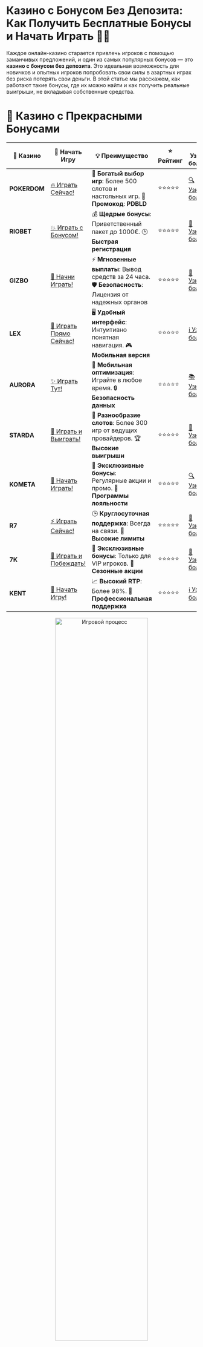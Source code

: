 # **Казино с Бонусом Без Депозита: Как Получить Бесплатные Бонусы и Начать Играть 🎰💸**

Каждое онлайн-казино старается привлечь игроков с помощью заманчивых предложений, и один из самых популярных бонусов — это **казино с бонусом без депозита**. Это идеальная возможность для новичков и опытных игроков попробовать свои силы в азартных играх без риска потерять свои деньги. В этой статье мы расскажем, как работают такие бонусы, где их можно найти и как получить реальные выигрыши, не вкладывая собственные средства.

# 🌟 Казино с Прекрасными Бонусами

| 🎲 **Казино** | 🔗 **Начать Игру** | 💡 **Преимущество** | ⭐ **Рейтинг** | 🔗 **Узнать больше** | 🆕 **Новая информация** |
|--------------|---------------------|---------------------|----------------|----------------------|-------------------------|
| **POKERDOM**  | [🔥 Играть Сейчас!](https://brandplay.link/4k77v2yx) | 🎉 **Богатый выбор игр**: Более 500 слотов и настольных игр. 🎁 **Промокод**: **PDBLD** | ⭐⭐⭐⭐⭐ | [🔍 Узнать больше](https://brandplay.link/4k77v2yx) | 🏆 **Победители турниров** получают эксклюзивные подарки! |
| **RIOBET**    | [💥 Играть с Бонусом!](https://brandplay.link/7xBLTPyj) | 💰 **Щедрые бонусы**: Приветственный пакет до 1000€. 🕒 **Быстрая регистрация** | ⭐⭐⭐⭐⭐ | [📖 Узнать больше](https://brandplay.link/7xBLTPyj) | 💬 **Поддержка 24/7** для комфортной игры в любое время! |
| **GIZBO**     | [🚀 Начни Играть!](https://brandplay.link/bprXw4YV) | ⚡ **Мгновенные выплаты**: Вывод средств за 24 часа. 🛡️ **Безопасность**: Лицензия от надежных органов | ⭐⭐⭐⭐⭐ | [📝 Узнать больше](https://brandplay.link/bprXw4YV) | 🔒 **SSL-шифрование** для максимальной безопасности данных игроков. |
| **LEX**       | [💎 Играть Прямо Сейчас!](https://brandplay.link/zW4hdDFV) | 🖥️ **Удобный интерфейс**: Интуитивно понятная навигация. 🎮 **Мобильная версия** | ⭐⭐⭐⭐⭐ | [ℹ️ Узнать больше](https://brandplay.link/zW4hdDFV) | 📱 **Поддержка всех мобильных устройств** для удобства игры в любом месте. |
| **AURORA**    | [✨ Играть Тут!](https://10trafic-stat2.com/click/668546556bcc6313411604bd/6766/13032/subaccount) | 📱 **Мобильная оптимизация**: Играйте в любое время. 🔒 **Безопасность данных** | ⭐⭐⭐⭐⭐ | [📚 Узнать больше](https://10trafic-stat2.com/click/668546556bcc6313411604bd/6766/13032/subaccount) | 🌍 **Международная лицензия** на деятельность в разных странах. |
| **STARDА**    | [🎉 Играть и Выиграть!](https://brandplay.link/fB7xwRFL) | 🎰 **Разнообразие слотов**: Более 300 игр от ведущих провайдеров. 🏆 **Высокие выигрыши** | ⭐⭐⭐⭐⭐ | [🔎 Узнать больше](https://brandplay.link/fB7xwRFL) | 🎉 **Ежемесячные турниры** с крупными призами! |
| **KOMETA**    | [🎁 Начать Играть!](https://brandplay.link/8ZymQJV8) | 🎁 **Эксклюзивные бонусы**: Регулярные акции и промо. 🔄 **Программы лояльности** | ⭐⭐⭐⭐⭐ | [🔍 Узнать больше](https://brandplay.link/8ZymQJV8) | 🌟 **Персонализированные предложения** для долгосрочных игроков. |
| **R7**        | [⚡ Играть Сейчас!](https://brandplay.link/bMd3Yjsw) | 🕒 **Круглосуточная поддержка**: Всегда на связи. 💸 **Высокие лимиты** | ⭐⭐⭐⭐⭐ | [📖 Узнать больше](https://brandplay.link/bMd3Yjsw) | 🎯 **Рейтинг игроков** для лучших участников. |
| **7K**        | [🎯 Играть и Побеждать!](https://brandplay.link/BvQyFShp) | 🌟 **Эксклюзивные бонусы**: Только для VIP игроков. 🎉 **Сезонные акции** | ⭐⭐⭐⭐⭐ | [📝 Узнать больше](https://brandplay.link/BvQyFShp) | 🥇 **Особые привилегии** для постоянных игроков. |
| **KENT**      | [🔑 Начать Игру!](https://brandplay.link/Fv2WP3js) | 📈 **Высокий RTP**: Более 98%. 💼 **Профессиональная поддержка** | ⭐⭐⭐⭐⭐ | [ℹ️ Узнать больше](https://brandplay.link/Fv2WP3js) | 💬 **Поддержка на нескольких языках** для удобства игроков. |

<div align="center"> <img src="https://i.pinimg.com/originals/1d/b3/25/1db325483acbe642c6d4e6fdd73a4988.gif" alt="Игровой процесс" width="70%"> </div>
---

# 🚀 Быстрые Выигрыши и Поддержка

| 🎲 **Казино** | 🔗 **Начать Игру** | 💡 **Преимущество** | ⭐ **Рейтинг** | 🔗 **Узнать больше** | 🆕 **Новая информация** |
|--------------|---------------------|---------------------|----------------|----------------------|-------------------------|
| **GAMA**      | [🎯 Играть Прямо Сейчас!](https://brandplay.link/j6NMKsDz) | 🔍 **Интуитивный интерфейс**: Легкость использования. 🏅 **Престижные турниры** | ⭐⭐⭐⭐☆ | [🔎 Узнать больше](https://brandplay.link/j6NMKsDz) | 🏆 **Турниры с большими призами** каждый месяц. |
| **ONION**     | [💥 Играть и Выигрывать!](https://brandplay.link/zBGRVpQ9) | 🤑 **Низкие ставки**: Идеально для начинающих. 🔄 **Быстрые выводы** | ⭐⭐⭐⭐☆ | [🔍 Узнать больше](https://brandplay.link/zBGRVpQ9) | 🎮 **Казино для новичков** с простыми правилами. |
| **ЧЕМПИОН**   | [🏅 Играть в Турнире!](https://temon-gter.cfd/go/lRq?p80412p304504pcc44t17455) | 🏅 **Лояльная программа**: Награды за активность. 🎁 **Ежемесячные бонусы** | ⭐⭐⭐⭐☆ | [📖 Узнать больше](https://temon-gter.cfd/go/lRq?p80412p304504pcc44t17455) | 🥇 **Турниры и лояльность** — каждый шаг вознаграждается. |
| **VAVADA**    | [🚀 Играть Без Ожидания!](https://vavadapartner.pro/?promo=ea5c9275-6854-4505-94fc-95ab18221945-linkb2) | 🚀 **Быстрая регистрация**: Начните играть мгновенно. 🔐 **Безопасные транзакции** | ⭐⭐⭐⭐☆ | [📝 Узнать больше](https://vavadapartner.pro/?promo=ea5c9275-6854-4505-94fc-95ab18221945-linkb2) | 🏆 **Программа для новых игроков** с бонусами за регистрацию. |
| **FRIENDS**   | [🎉 Играть и Развлекаться!](https://gofriends.mba/linkb2) | 🤝 **Социальные игры**: Играйте с друзьями. 🌐 **Мультиплатформенность** | ⭐⭐⭐⭐☆ | [ℹ️ Узнать больше](https://gofriends.mba/linkb2) | 🎮 **Играйте с друзьями** и зарабатывайте бонусы за совместные действия. |
| **1WIN**      | [⚡ Играть и Выигрывать!](https://brandplay.link/smXVpBbG) | 🏆 **Спортивные ставки**: Широкий выбор видов спорта. 💵 **Высокие коэффициенты** | ⭐⭐⭐⭐☆ | [📚 Узнать больше](https://brandplay.link/smXVpBbG) | ⚽ **Бонусы на спортивные ставки** для активных игроков. |
| **DRIP**      | [💥 Играть Сразу!](https://drp-ircp01.com/c07e6a3db) | 🌐 **Инновационные игры**: Новейшие игровые технологии. 🛡️ **Высокая безопасность** | ⭐⭐⭐⭐☆ | [🔎 Узнать больше](https://drp-ircp01.com/c07e6a3db) | 🔧 **Инновационные функции** для удобства игры. |
| **JOYCASINO** | [🎰 Играть И Побеждать!](https://rpc30.call2me.pro/?/ru/registration?apkpop=0&partner=p24970p3291217pc98f) | 🎁 **Приятные бонусы**: Ежедневные акции и подарки. 🕹️ **Разнообразие игр** | ⭐⭐⭐⭐☆ | [🔍 Узнать больше](https://rpc30.call2me.pro/?/ru/registration?apkpop=0&partner=p24970p3291217pc98f) | 🎉 **Щедрые фриспины** для новых игроков. |
| **PLAYFORTUNA** | [🔥 Играть С Бонусом!](https://fortunapromo.net/alt/playfortuna/registration?0dc4a9362a71feb7e3f165fb8e766f70) | 🎉 **Регулярные акции**: Бонусы, фриспины и многое другое. 🏅 **Турниры** | ⭐⭐⭐⭐☆ | [📚 Узнать больше](https://fortunapromo.net/alt/playfortuna/registration?0dc4a9362a71feb7e3f165fb8e766f70) | 🎯 **Выгодные предложения** на популярные игры. |
| **SYKAA**     | [💸 Играть Сейчас!](https://s-two-way.com/?source=linkb2&pid=30697) | 💸 **Доступные ставки**: Идеально для новичков. 🎁 **Щедрые бонусы** | ⭐⭐⭐⭐☆ | [🔍 Узнать больше](https://s-two-way.com/?source=linkb2&pid=30697) | 💥 **Акции с большими бонусами** для новичков и опытных игроков. |

<div align="center"> <img src="https://schaeffers-cdn.s3.amazonaws.com/images/default-source/schaeffers-cdn-images/default-images/sectors/bigstock-casino-gambling-concept-with-f-369012793.jpg?sfvrsn=493ad806_4" alt="Игровой процесс" width="70%"> </div>
---

# 💸 Казино с Привлекательными Программами Лояльности

| 🎲 **Казино** | 🔗 **Начать Игру** | 💡 **Преимущество** | ⭐ **Рейтинг** | 🔗 **Узнать больше** | 🆕 **Новая информация** |
|--------------|---------------------|---------------------|----------------|----------------------|-------------------------|
| **KOMETA**    | [🎯 Начни Играть!](https://brandplay.link/8ZymQJV8) | 🎁 **Эксклюзивные бонусы**: Регулярные акции и промо. 🔄 **Программы лояльности** | ⭐⭐⭐⭐⭐ | [🔍 Узнать больше](https://brandplay.link/8ZymQJV8) | 🌟 **Персонализированные предложения** для долгосрочных игроков. |
| **1Xslots**   | [🏅 Играть Прямо Сейчас!](https://brandplay.link/hSB1khtr) | 🎉 **Множество акций**: Еженедельные бонусы и турниры. 🛡️ **Безопасность** | ⭐⭐⭐⭐⭐ | [📚 Узнать больше](https://brandplay.link/hSB1khtr) | 🏅 **Награды за активность**: участники программы лояльности получают специальные привилегии. |
| **R7**        | [🚀 Играть Сейчас!](https://brandplay.link/bMd3Yjsw) | 🕒 **Круглосуточная поддержка**: Всегда на связи. 💸 **Высокие лимиты** | ⭐⭐⭐⭐⭐ | [📖 Узнать больше](https://brandplay.link/bMd3Yjsw) | 💬 **VIP-поддержка** для постоянных игроков с приоритетом. |

<div align="center"> <img src="https://i.pinimg.com/originals/1d/b3/25/1db325483acbe642c6d4e6fdd73a4988.gif" alt="Игровой процесс" width="70%"> </div>
---

## Что такое **казино с бонусом без депозита**? 🎉💰

**Казино с бонусом без депозита** — это онлайн-казино, которое предлагает своим игрокам бонусы в виде бесплатных средств или фриспинов сразу после регистрации, без необходимости вносить депозит. Этот тип бонуса дает возможность играть в игры на реальные деньги, не рискуя собственными средствами. Обычно такие бонусы ограничены определенной суммой или количеством бесплатных вращений.

### Как работают **казино с бонусом без депозита**? 🧐🔑

1. **Регистрация** 📝🎮
   Чтобы получить бонус без депозита, вам нужно просто зарегистрироваться в казино. После успешной регистрации вам будет начислен бонус — это могут быть как деньги на счет, так и бесплатные вращения.

2. **Активирование бонуса** 🎁💸
   В некоторых казино бонусы без депозита активируются автоматически сразу после регистрации, в других — вам нужно ввести специальный промокод или выполнить дополнительные действия (например, подтвердить свою электронную почту).

3. **Использование бонуса** 🔄🎰
   После получения бонуса, вы можете использовать его для ставок в играх, таких как слоты, рулетка, покер или блэкджек. Если вам удастся выиграть, вы сможете вывести свои деньги, но обычно существуют требования по отыгрышу бонуса, которые нужно выполнить, прежде чем запросить вывод.

4. **Вывод выигрышей** 💵🏦
   Когда вы выполните требования по отыгрышу, сможете запросить вывод средств. Это обычно занимает от нескольких часов до нескольких дней, в зависимости от выбранного метода вывода.

## Преимущества **казино с бонусом без депозита** 🎁💥

### 1. **Безопасность и отсутствие риска** 🔒💸
Одним из главных преимуществ бонусов без депозита является то, что вы можете играть и выигрывать, не рискуя своими средствами. Это отличная возможность для новичков познакомиться с платформой и играми.

### 2. **Реальные выигрыши** 💰🎉
Хотя бонусы предоставляются бесплатно, выигрыши с их использованием являются реальными деньгами. Как только вы выполните требования по отыгрышу, вы сможете вывести свои выигрыши.

### 3. **Шанс на опыт и обучение** 🎮🧑‍🏫
Если вы новичок в онлайн-казино, бонус без депозита — это отличный способ научиться играть, освоить правила различных игр и познакомиться с интерфейсами казино, не рискуя своими деньгами.

### 4. **Простота получения** 🆓📲
Для получения бонуса без депозита не нужно вносить деньги. Вам просто нужно зарегистрироваться, и бонус будет предоставлен. Это делает процесс очень простым и удобным.

## Как получить **бонус без депозита** в казино? 🎰🎉

### 1. **Регистрация и подтверждение аккаунта** 📩🎮
Большинство казино предоставляют бонусы без депозита после регистрации и подтверждения вашего аккаунта. Вам может потребоваться подтвердить свою электронную почту или телефон, чтобы получить бонус.

### 2. **Промо-коды** 🏷️🎁
Иногда для получения бонуса без депозита нужно ввести специальный промо-код. Такие коды можно найти на сайтах с отзывами о казино, в социальных сетях или в рамках акций на официальных страницах казино.

### 3. **Периодические акции и бонусы** 🎉🎁
Казино часто проводят акции с бонусами без депозита, особенно для новых игроков. Например, можно получить бесплатные вращения на популярные слоты или определенную сумму денег на счет.

### 4. **Программы лояльности** 🏅💎
Некоторые онлайн-казино предлагают бонусы без депозита для своих постоянных игроков. В рамках программы лояльности игроки могут получать различные бонусы, включая бесплатные вращения и деньги на счет, просто за активность.

## Лучшие **казино с бонусом без депозита** 2024 года 🎰💎

### 1. **Pokerdom** 🎲💥
**Pokerdom** — это популярное онлайн-казино, которое регулярно проводит акции с бонусами без депозита для новых игроков. После регистрации вы получаете фриспины или деньги на счет, которые можно использовать для ставок.

- **Бонусы**: Фриспины, бездепозитный бонус.
- **Методы пополнения/вывода**: Visa, MasterCard, Skrill, Qiwi, криптовалюты.
- **Игры**: Слоты, покер, рулетка.

### 2. **Riobet** 💎⚡
**Riobet** предлагает своим пользователям бонусы без депозита, которые можно использовать для игры в слоты и настольные игры. Это казино имеет хорошую репутацию и большое количество положительных отзывов.

- **Бонусы**: Фриспины, бонусы за регистрацию.
- **Методы пополнения/вывода**: Visa, Skrill, Qiwi, Яндекс.Деньги.
- **Игры**: Слоты, рулетка, покер.

### 3. **Gizbo** 🎰💸
**Gizbo** — это казино, которое регулярно предлагает бонусы без депозита для своих игроков. Фриспины и бонусные деньги можно использовать для игры в самые популярные игровые автоматы.

- **Бонусы**: Приветственные бонусы, бездепозитные фриспины.
- **Методы пополнения/вывода**: Skrill, Neteller, банковские карты.
- **Игры**: Слоты, рулетка, покер.

### 4. **LEX** 🌟💰
**LEX** известен своими заманчивыми предложениями для новичков, включая бонусы без депозита. Это отличная платформа для тех, кто хочет начать играть без вложений.

- **Бонусы**: Приветственные бонусы, фриспины за регистрацию.
- **Методы пополнения/вывода**: Банковские карты, Skrill, криптовалюты.
- **Игры**: Слоты, рулетка, покер.

### 5. **Starda** 🎰🔥
**Starda** предоставляет бонусы без депозита для своих игроков, включая фриспины на популярные слоты. Платформа имеет хорошую репутацию и простоту в использовании.

- **Бонусы**: Бонусы на первый депозит, фриспины.
- **Методы пополнения/вывода**: Банковские карты, Skrill, криптовалюты.
- **Игры**: Слоты, рулетка, покер.

## Преимущества **казино с бонусом без депозита** 🏅💎

### 1. **Безопасность и отсутствие риска** 🔒⚡
С бонусом без депозита вам не нужно рисковать своими деньгами. Вы можете играть бесплатно, но при этом выиграть настоящие деньги.

### 2. **Шанс на обучение и опыт** 🎮🧑‍🏫
Бонусы без депозита дают шанс новичкам разобраться в играх, научиться играть и понять правила, не рискуя собственными средствами.

### 3. **Большие выигрыши** 💰🎉
Если вам удастся отыграть бонус и выполнить требования по отыгрышу, вы сможете вывести реальные деньги. Это шанс начать выигрывать с минимальными вложениями.

## Заключение 🎰💥

**Казино с бонусом без депозита** — это отличная возможность для игроков начать свое путешествие в мир азартных игр без финансовых рисков. Просто зарегистрируйтесь, получите бонус и наслаждайтесь игрой! Удачи и больших выигрышей! 🍀💰

---
*Играйте ответственно. Казино предназначены для лиц старше 18 лет. Помните о рисках, связанных с азартными играми, и играйте с умом.* 
